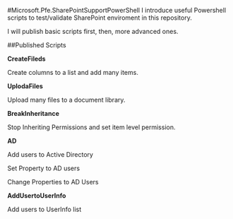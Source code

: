 #Microsoft.Pfe.SharePointSupportPowerShell 
I introduce useful Powershell scripts to test/validate SharePoint enviroment in this repository.

I will publish basic scripts first, then, more advanced ones.

##Published Scripts

**CreateFileds**

Create columns to a list and add many items. 

**UplodaFiles**

Upload many files to a document library.

**BreakInheritance**

Stop Inheriting Permissions and set item level permission.

**AD**

Add users to Active Directory

Set Property to AD users

Change Properties to AD Users 

**AddUsertoUserInfo**

Add users to UserInfo list
